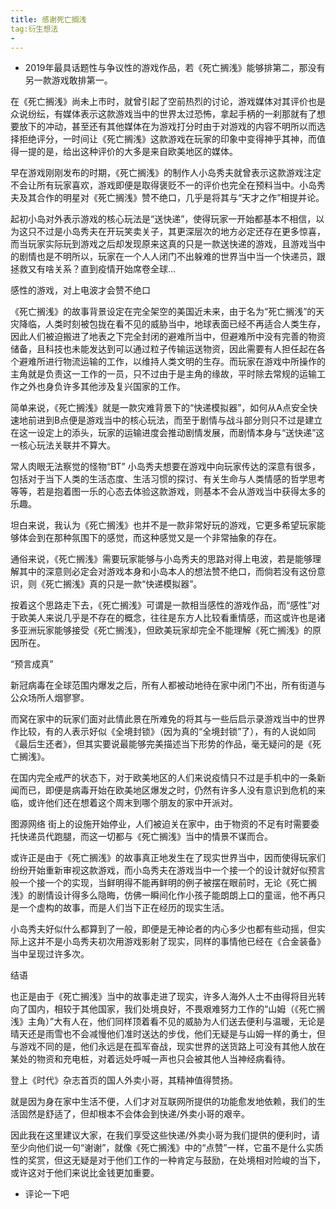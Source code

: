 ```yaml
---
title: 感谢死亡搁浅
tag:衍生想法
- 
---
```

- 2019年最具话题性与争议性的游戏作品，若《死亡搁浅》能够排第二，那没有另一款游戏敢排第一。

在《死亡搁浅》尚未上市时，就曾引起了空前热烈的讨论，游戏媒体对其评价也是众说纷纭，有媒体表示这款游戏当中的世界太过恐怖，拿起手柄的一刹那就有了想要放下的冲动，甚至还有其他媒体在为游戏打分时由于对游戏的内容不明所以而选择拒绝评分，一时间让《死亡搁浅》这款游戏在玩家的印象中变得神乎其神，而值得一提的是，给出这种评价的大多是来自欧美地区的媒体。


早在游戏刚刚发布的时期，《死亡搁浅》的制作人小岛秀夫就曾表示这款游戏注定不会让所有玩家喜欢，游戏即便是取得褒贬不一的评价也完全在预料当中。小岛秀夫及其合作的明星对《死亡搁浅》赞不绝口，几乎是将其与“天才之作”相提并论。

起初小岛对外表示游戏的核心玩法是“送快递”，使得玩家一开始都基本不相信，以为这只不过是小岛秀夫在开玩笑卖关子，其更深层次的地方必定还存在更多惊喜，而当玩家实际玩到游戏之后却发现原来这真的只是一款送快递的游戏，且游戏当中的剧情也是不明所以，玩家在一个人人闭门不出躲难的世界当中当一个快递员，跟拯救又有啥关系？直到疫情开始席卷全球…

感性的游戏，对上电波才会赞不绝口

《死亡搁浅》的故事背景设定在完全架空的美国近未来，由于名为“死亡搁浅”的天灾降临，人类时刻被包拢在看不见的威胁当中，地球表面已经不再适合人类生存，因此人们被迫搬进了地表之下完全封闭的避难所当中，但避难所中没有完善的物资储备，且科技也未能发达到可以通过粒子传输运送物资，因此需要有人担任起在各个避难所进行物流运输的工作，以维持人类文明的生存。而玩家在游戏中所操作的主角就是负责这一工作的一员，只不过由于是主角的缘故，平时除去常规的运输工作之外也身负许多其他涉及复兴国家的工作。

简单来说，《死亡搁浅》就是一款灾难背景下的“快递模拟器”，如何从A点安全快速地前进到B点便是游戏当中的核心玩法，而至于剧情与战斗部分则只不过是建立在这一设定上的添头，玩家的运输进度会推动剧情发展，而剧情本身与“送快递”这一核心玩法关联并不算大。


常人肉眼无法察觉的怪物“BT”
小岛秀夫想要在游戏中向玩家传达的深意有很多，包括对于当下人类的生活态度、生活习惯的探讨、有关生命与人类情感的哲学思考等等，若是抱着图一乐的心态去体验这款游戏，则基本不会从游戏当中获得太多的乐趣。

坦白来说，我认为《死亡搁浅》也并不是一款非常好玩的游戏，它更多希望玩家能够体会到在那种氛围下的感觉，而这种感觉又是一个非常抽象的存在。

通俗来说，《死亡搁浅》需要玩家能够与小岛秀夫的思路对得上电波，若是能够理解其中的深意则必定会对游戏本身和小岛本人的想法赞不绝口，而倘若没有这份意识，则《死亡搁浅》真的只是一款“快递模拟器”。

按着这个思路走下去，《死亡搁浅》可谓是一款相当感性的游戏作品，而“感性”对于欧美人来说几乎是不存在的概念，往往是东方人比较看重情感，而这或许也是诸多亚洲玩家能够接受《死亡搁浅》，但欧美玩家却完全不能理解《死亡搁浅》的原因所在。


“预言成真”

新冠病毒在全球范围内爆发之后，所有人都被动地待在家中闭门不出，所有街道与公众场所人烟寥寥。

而窝在家中的玩家们面对此情此景在所难免的将其与一些后启示录游戏当中的世界作比较，有的人表示好似《全境封锁》（因为真的“全境封锁”了），有的人说如同《最后生还者》，但其实要说最能够完美描述当下形势的作品，毫无疑问的是《死亡搁浅》。

在国内完全戒严的状态下，对于欧美地区的人们来说疫情只不过是手机中的一条新闻而已，即便是病毒开始在欧美地区爆发之时，仍然有许多人没有意识到危机的来临，或许他们还在想着这个周末到哪个朋友的家中开派对。


图源网络
街上的设施开始停业，人们被迫关在家中，由于物资的不足有时需要委托快递员代跑腿，而这一切都与《死亡搁浅》当中的情景不谋而合。

或许正是由于《死亡搁浅》的故事真正地发生在了现实世界当中，因而使得玩家们纷纷开始重新审视这款游戏，而小岛秀夫在游戏当中一个接一个的设计就好似预言般一个接一个的实现，当鲜明得不能再鲜明的例子被摆在眼前时，无论《死亡搁浅》的剧情设计得多么隐晦，仿佛一瞬间化作小孩子能朗朗上口的童谣，他不再只是一个虚构的故事，而是人们当下正在经历的现实生活。

小岛秀夫好似什么都算到了一般，即便是无神论者的内心多少也都有些动摇，但实际上这并不是小岛秀夫初次用游戏影射了现实，同样的事情他已经在《合金装备》当中呈现过许多次。


结语

也正是由于《死亡搁浅》当中的故事走进了现实，许多人海外人士不由得将目光转向了国内，相较于其他国家，我们处境良好，不畏艰难努力工作的“山姆（《死亡搁浅》主角）”大有人在，他们同样顶着看不见的威胁为人们送去便利与温暖，无论是晴天还是雨雪也不会减慢他们准时送达的步伐，他们无疑是与山姆一样的勇士，但与游戏不同的是，他们永远是在孤军奋战，现实世界的送货路上可没有其他人放在某处的物资和充电桩，对着远处呼喊一声也只会被其他人当神经病看待。


登上《时代》杂志首页的国人外卖小哥，其精神值得赞扬。

就是因为身在家中生活不便，人们才对互联网所提供的功能愈发地依赖，我们的生活固然是舒适了，但却根本不会体会到快递/外卖小哥的艰辛。

因此我在这里建议大家，在我们享受这些快递/外卖小哥为我们提供的便利时，请至少向他们说一句“谢谢”，就像《死亡搁浅》中的“点赞”一样，它虽不是什么实质性的奖赏，但这无疑是对于他们工作的一种肯定与鼓励，在处境相对险峻的当下，或许这对于他们来说比金钱更加重要。

- 评论一下吧<script src="https://utteranc.es/client.js"
        repo="2398954487/pinlunchucun"
        issue-term="pathname"
        theme="icy-dark"
        crossorigin="anonymous"
        async>
</script>
